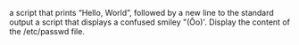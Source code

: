  a script that prints “Hello, World”, followed by a new line to the standard output
 a script that displays a confused smiley "(Ôo)'.
Display the content of the /etc/passwd file.
